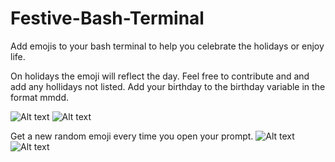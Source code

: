 # Festive-Bash-Terminal
Add emojis to your bash terminal to help you celebrate the holidays or enjoy life.

On holidays the emoji will reflect the day. Feel free to contribute and and add any hollidays not listed. Add your birthday to the birthday variable in the format mmdd.

![Alt text](/Screenshots/Pumpkin.jpg?raw=true "Halloween")
![Alt text](/Screenshots/Birthday.jpg?raw=true "Birthday")

Get a new random emoji every time you open your prompt.
![Alt text](/Screenshots/Chick.jpg?raw=true "Chicken")
![Alt text](/Screenshots/Whale.jpg?raw=true "Whale")
